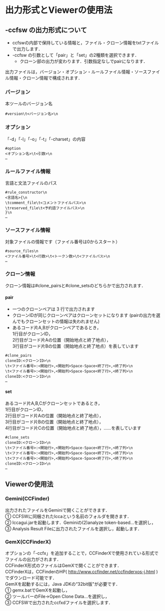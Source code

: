 # 出力形式とViewerの使用法

## -ccfsw の出力形式について

- ccfswの内部で保持している情報と，ファイル・クローン情報をtxtファイルで出力します．
- -ccfsw の引数として「pair」と「set」の2種類を選択できます．
  - クローン部の出力が変わります．引数指定なしでpairになります．

出力ファイルは，バージョン・オプション・ルールファイル情報・ソースファイル情報・クローン情報で構成されます．

### バージョン
本ツールのバージョン名
```
#version\t<バージョン名>\n 
```
### オプション　
「-d」「-l」「-o」「-t」「-charset」の内容

```
#option
<オプション名>\t<引数>\n
…
```

### ルールファイル情報
言語と文法ファイルのパス
```
#rule_constructor\n
<言語名>{\n
\tcomment_file\t<コメントファイルパス>\n
\treserved_file\t<予約語ファイルパス>\n
}\n
…
```

### ソースファイル情報
対象ファイルの情報です（ファイル番号は0からスタート）
```
#source_files\n
<ファイル番号>\t<行数>\t<トークン数>\t<ファイルパス>\n
…
```

### クローン情報
クローン情報は#clone_pairsと#clone_setsのどちらかで出力されます．

#### pair
- 一つのクローンペアは 3 行で出力されます
- クローンIDが同じクローンペアはクローンセットになります
(pairの出力を選んでもクローンセットの情報は失われません)
- あるコード片A,Bがクローンペアであるとき，  
1行目がクローンID，  
2行目がコード片Aの位置（開始地点と終了地点），  
3行目がコード片Bの位置（開始地点と終了地点）を表しています  

```
#clone_pairs
cloneID:<クローンID>\n
\t<ファイル番号>:<開始行>,<開始列>Space-Space<終了行>,<終了列>\n
\t<ファイル番号>:<開始行>,<開始列>Space-Space<終了行>,<終了列>\n
cloneID:<クローンID>\n
…
```

#### set
あるコード片A,B,Cがクローンセットであるとき，  
1行目がクローンID，  
2行目がコード片Aの位置（開始地点と終了地点），  
3行目がコード片Bの位置（開始地点と終了地点），  
4行目がコード片Cの位置（開始地点と終了地点），……を表しています

```
#clone_sets
cloneID:<クローンID>\n
\t<ファイル番号>:<開始行>,<開始列>Space-Space<終了行>,<終了列>\n
\t<ファイル番号>:<開始行>,<開始列>Space-Space<終了行>,<終了列>\n
\t<ファイル番号>:<開始行>,<開始列>Space-Space<終了行>,<終了列>\n
cloneID:<クローンID>\n
…
```

## Viewerの使用法
### Gemini(CCFinder)
出力されたファイルをGeminiで開くことができます．  
①  CCFSWに同梱されたIccaという名前のフォルダを開きます．  
②  Iccagui.jarを起動します．Geminiの(2)analyze token-based...を選択し，  
③  Analysis Result Fileに出力されたファイルを選択し，起動します．  

### GemX(CCFinderX)
オプションの「-ccfx」を追加することで，CCFinderXで使用されている形式でファイルの出力がされます．  
CCFinderX形式のファイルはGemXで開くことができます．  
CCFinderXは，CCFinderのHP( http://www.ccfinder.net/ccfinderxos-j.html )でダウンロード可能です．  
GemXを起動するには，Java JDKの“32bit版"が必要です．  
① gemx.batでGemXを起動し，  
② ツールバーのFile→Open Clone Data...を選択し，  
③ CCFSWで出力されたccfxdファイルを選択します．  
